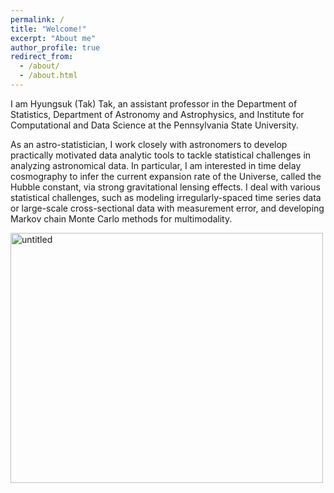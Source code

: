 ```yaml
---
permalink: /
title: "Welcome!"
excerpt: "About me"
author_profile: true
redirect_from: 
  - /about/
  - /about.html
---
```


I am Hyungsuk (Tak) Tak, an assistant professor in the Department of Statistics, Department of Astronomy and Astrophysics, and Institute for Computational and Data Science at the Pennsylvania State University. 

As an astro-statistician, I work closely with astronomers to develop practically motivated data analytic tools to tackle statistical challenges in analyzing astronomical data. In particular, I am interested in time delay cosmography to infer the current expansion rate of the Universe, called the Hubble constant, via strong gravitational lensing effects. I deal with various statistical challenges, such as modeling irregularly-spaced time series data or large-scale cross-sectional data with measurement error, and developing Markov chain Monte Carlo methods for multimodality. 

<img src="https://hyungsuktak.github.io/images/overview.jpg" width='500' height='400' alt="untitled" class="inline"/>

